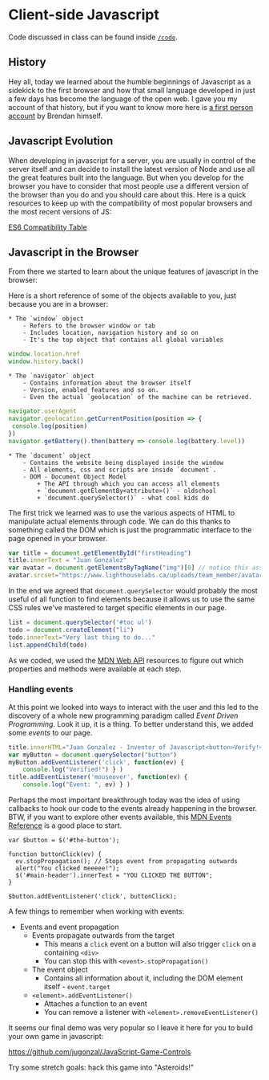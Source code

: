 # Client-side Javascript 

Code discussed in class can be found inside [`/code`](https://github.com/jugonzal/lhl-lectures/tree/master/w3d2-browser-js/code).

## History

Hey all,  today we learned about the humble beginnings of Javascript as a sidekick to the first browser and how that small language developed in just a few days has become the language of the open web. I gave you my account of that history, but if you want to know more here is [a first person account](https://brendaneich.com/2011/06/new-javascript-engine-module-owner/) by Brendan himself.

## Javascript Evolution

When developing in javascript for a server, you are usually in control of the server itself and can decide to install the latest version of Node and use all the great features built into the language.   But when you develop for the browser you have to consider that most people use a different version of the browser than you do and you should care about this.  Here is a quick resources to keep up with the compatibility of most popular browsers and the most recent versions of JS:

[ES6 Compatibility Table](https://kangax.github.io/compat-table/es6/)

## Javascript in the Browser

From there we started to learn about the unique features of javascript in the browser:

Here is a short reference of some of the objects available to you, just because you are in a browser:

    * The `window` object
        - Refers to the browser window or tab
        - Includes location, navigation history and so on
        - It's the top object that contains all global variables

```javascript
window.location.href 
window.history.back()
```

    * The `navigator` object
        - Contains information about the browser itself
        - Version, enabled features and so on.
        - Even the actual `geolocation` of the machine can be retrieved.

```javascript
navigator.userAgent
navigator.geolocation.getCurrentPosition(position => {
 console.log(position) 
})
navigator.getBattery().then(battery => console.log(battery.level))
```

    * The `document` object
        - Contains the website being displayed inside the window
        - All elements, css and scripts are inside `document`.
        - DOM - Document Object Model
            + The API through which you can access all elements
            + `document.getElementBy<attribute>()` - oldschool
            + `document.querySelector()` - what cool kids do

The first trick we learned was to use the various aspects of HTML to manipulate actual elements through code.   We can do this thanks to something called the DOM which is just the programmatic interface to the page opened in your browser.  

```javascript
var title = document.getElementById("firstHeading")
title.innerText = "Juan Gonzalez"
var avatar = document.getElementsByTagName("img")[0] // notice this assumes first item in array
avatar.srcset="https://www.lighthouselabs.ca/uploads/team_member/avatar/134/medium_JuanPhoto.png"
```

In the end we agreed that `document.querySelector` would probably the most useful of all function to find elements because it allows us to use the same CSS rules we've mastered to target specific elements in our page.   

```javascript
list = document.querySelector('#toc ul')
todo = document.createElement("li")
todo.innerText="Very last thing to do..."
list.appendChild(todo)
```

As we coded, we used the [MDN Web API](https://developer.mozilla.org/en-US/docs/Web/API) resources to figure out which properties and methods were available at each step.


### Handling events

At this point we looked into ways to interact with the user and this led to the discovery of a whole new programming paradigm called *Event Driven Programming*.  Look it up, it is a thing.  To better understand this, we added some *events* to our page.

```javascript
title.innerHTML="Juan Gonzalez - Inventor of Javascript<button>Verify!</button>"
var myButton = document.querySelector("button")
myButton.addEventListener('click', function(ev) { 
    console.log("Verified!") } )
title.addEventListener('mouseover', function(ev) { 
    console.log("Event: ", ev) } )

```

Perhaps the most important breakthrough today was the idea of using callbacks to hook our code to the events already happening in the browser.  BTW, if you want to explore other events available, this [MDN Events Reference](https://developer.mozilla.org/en-US/docs/Web/Events) is a good place to start.

```
var $button = $('#the-button');

function buttonClick(ev) {
  ev.stopPropagation(); // Stops event from propagating outwards
  alert("You clicked meeeee!");
  $('#main-header').innerText = "YOU CLICKED THE BUTTON";
}

$button.addEventListener('click', buttonClick);
```

A few things to remember when working with events:

* Events and event propagation
    - Events propagate outwards from the target
        + This means a `click` event on a button will also trigger `click` on a containing `<div>`
        + You can stop this with `<event>.stopPropagation()`
    * The event object
        - Contains all information about it, including the DOM element itself - `event.target`
    * `<element>.addEventListener()`
        - Attaches a function to an event
        - You can remove a listener with `<element>.removeEventListener()`

It seems our final demo was very popular so I leave it here for you to build your own game in javascript:

https://github.com/jugonzal/JavaScript-Game-Controls

Try some stretch goals:  hack this game into "Asteroids!"